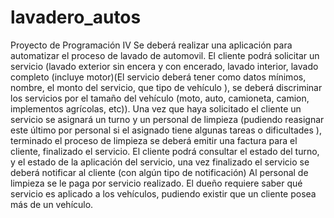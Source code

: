 # lavadero_autos
Proyecto de Programación IV
Se deberá realizar una aplicación para automatizar el proceso de lavado de automovil. El cliente
podrá solicitar un servicio (lavado exterior sin encera y con encerado, lavado interior, lavado
completo (incluye motor)(El servicio deberá tener como datos mínimos, nombre, el monto del
servicio, que tipo de vehículo ), se deberá discriminar los servicios por el tamaño del vehículo
(moto, auto, camioneta, camion, implementos agrícolas, etc)).
Una vez que haya solicitado el cliente un servicio se asignará un turno y un personal de limpieza
(pudiendo reasignar este último por personal si el asignado tiene algunas tareas o dificultades ),
terminado el proceso de limpieza se deberá emitir una factura para el cliente, finalizado el
servicio.
El cliente podrá consultar el estado del turno, y el estado de la aplicación del servicio, una vez
finalizado el servicio se deberá notificar al cliente (con algún tipo de notificación)
Al personal de limpieza se le paga por servicio realizado. El dueño requiere saber qué servicio es
aplicado a los vehículos, pudiendo existir que un cliente posea más de un vehículo.


